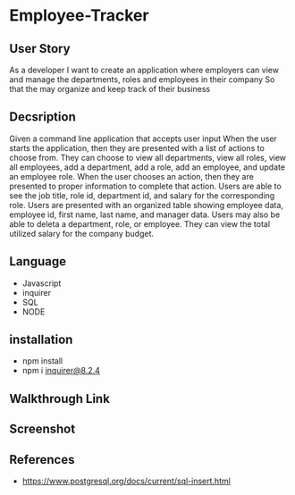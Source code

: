 # Employee-Tracker

## User Story

As a developer
I want to create an application where employers can view and manage the departments, roles and employees in their company
So that the may organize and keep track of their business

## Decsription

Given a command line application that accepts user input
When the user starts the application, then they are presented with a list of actions to choose from. They can choose to view all departments, view all roles, view all employees, add a department, add a role, add an employee, and update an employee role.
When the user chooses an action, then they are presented to proper information to complete that action. Users are able to see the job title, role id, department id, and salary for the corresponding role. Users are presented with an organized table showing employee data, employee id, first name, last name, and manager data. Users may also be able to deleta a department, role, or employee. They can view the total utilized salary for the company budget.

## Language

- Javascript
- inquirer
- SQL
- NODE

## installation

- npm install
- npm i inquirer@8.2.4

## Walkthrough Link

## Screenshot

## References

- https://www.postgresql.org/docs/current/sql-insert.html
